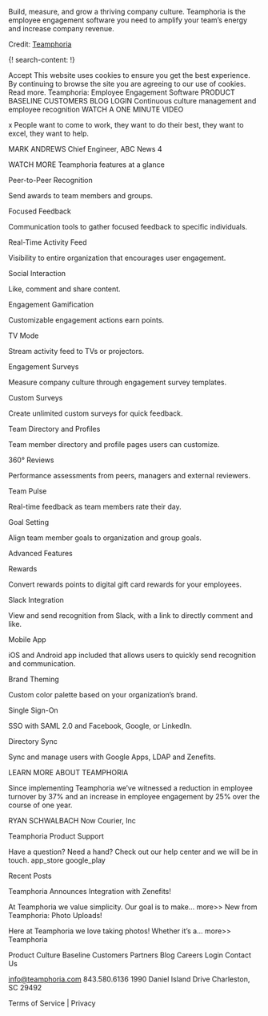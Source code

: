 
Build, measure, and grow a thriving company culture. Teamphoria is the employee engagement software you need to amplify your team’s energy and increase company revenue.

Credit: [Teamphoria](https://www.teamphoria.com/)

{! search-content: !}

Accept
This website uses cookies to ensure you get the best experience. By continuing to browse the site you are agreeing to our use of cookies. Read more.
Teamphoria: Employee Engagement Software
PRODUCT 
BASELINE
CUSTOMERS
BLOG
LOGIN
Continuous culture management and employee recognition
 WATCH A ONE MINUTE VIDEO

x
People want to come to work, they want to do their best, they want to excel, they want to help.

 
MARK ANDREWS
Chief Engineer, ABC News 4

WATCH MORE
Teamphoria features at a glance

 
Peer-to-Peer Recognition

Send awards to team members and groups.

 
Focused Feedback

Communication tools to gather focused feedback to specific individuals.

 
Real-Time Activity Feed

Visibility to entire organization that encourages user engagement.

 
Social Interaction

Like, comment and share content.

 
Engagement Gamification

Customizable engagement actions earn points.

 
TV Mode

Stream activity feed to TVs or projectors.

 
Engagement Surveys

Measure company culture through engagement survey templates.

 
Custom Surveys

Create unlimited custom surveys for quick feedback.

 
Team Directory and Profiles

Team member directory and profile pages users can customize.

 
360° Reviews

Performance assessments from peers, managers and external reviewers.

 
Team Pulse

Real-time feedback as team members rate their day.

 
Goal Setting

Align team member goals to organization and group goals.


Advanced Features

 
Rewards

Convert rewards points to digital gift card rewards for your employees.

 
Slack Integration

View and send recognition from Slack, with a link to directly comment and like.

 
Mobile App

iOS and Android app included that allows users to quickly send recognition and communication.

 
Brand Theming

Custom color palette based on your organization’s brand.

 
Single Sign-On

SSO with SAML 2.0 and Facebook, Google, or LinkedIn.

 
Directory Sync

Sync and manage users with Google Apps, LDAP and Zenefits.


LEARN MORE ABOUT TEAMPHORIA



Since implementing Teamphoria we’ve witnessed a reduction in employee turnover by 37% and an increase in employee engagement by 25% over the course of one year.

RYAN SCHWALBACH
Now Courier, Inc

	  
Teamphoria Product Support

Have a question? Need a hand? Check out our help center and we will be in touch. 
 app_store  google_play 

Recent Posts

Teamphoria Announces Integration with Zenefits!

At Teamphoria we value simplicity. Our goal is to make… more>>
New from Teamphoria: Photo Uploads!

Here at Teamphoria we love taking photos! Whether it’s a… more>>
Teamphoria

Product
Culture Baseline
Customers
Partners
Blog
Careers
Login
Contact Us

info@teamphoria.com
843.580.6136
1990 Daniel Island Drive
Charleston, SC 29492

   
Terms of Service | Privacy
